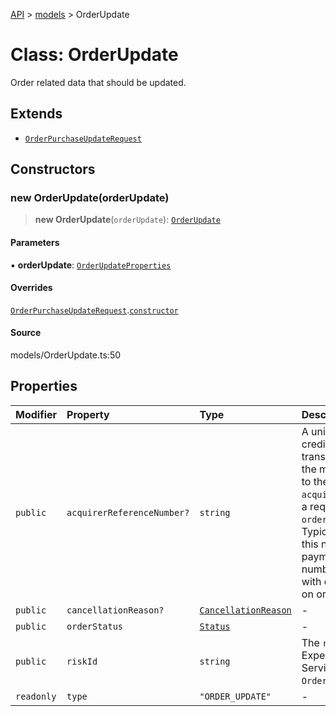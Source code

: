 [API](../../index.md) > [models](../index.md) > OrderUpdate

# Class: OrderUpdate

Order related data that should be updated.

## Extends

- [`OrderPurchaseUpdateRequest`](OrderPurchaseUpdateRequest.md)

## Constructors

### new OrderUpdate(orderUpdate)

> **new OrderUpdate**(`orderUpdate`): [`OrderUpdate`](OrderUpdate.md)

#### Parameters

▪ **orderUpdate**: [`OrderUpdateProperties`](../interfaces/OrderUpdateProperties.md)

#### Overrides

[`OrderPurchaseUpdateRequest`](OrderPurchaseUpdateRequest.md).[`constructor`](OrderPurchaseUpdateRequest.md#constructors)

#### Source

models/OrderUpdate.ts:50

## Properties

| Modifier | Property | Type | Description | Inheritance | Source |
| :------ | :------ | :------ | :------ | :------ | :------ |
| `public` | `acquirerReferenceNumber?` | `string` | A unique number that tags a credit or debit card transaction when it goes from the merchant\'s bank through to the cardholder\'s bank. `acquirer_reference_number` is a required field only if `order_status` = `COMPLETED` Typically, merchants can get this number from their payment processors. This number is used when dealing with disputes/chargebacks on original transactions. | - | models/OrderUpdate.ts:40 |
| `public` | `cancellationReason?` | [`CancellationReason`](CancellationReason.md) | - | - | models/OrderUpdate.ts:45 |
| `public` | `orderStatus` | [`Status`](../type-aliases/Status.md) | - | - | models/OrderUpdate.ts:35 |
| `public` | `riskId` | `string` | The `risk_id` provided by Expedia\'s Fraud Prevention Service in the `OrderPurchaseScreenResponse`. | [`OrderPurchaseUpdateRequest`](OrderPurchaseUpdateRequest.md).`riskId` | models/OrderPurchaseUpdateRequest.ts:32 |
| `readonly` | `type` | `"ORDER_UPDATE"` | - | - | models/OrderUpdate.ts:48 |
